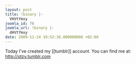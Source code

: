 ```yaml
---
layout: post
title: !binary |-
  VHVtYmxy
joomla_id: 76
joomla_url: !binary |-
  dHVtYmxy
date: 2009-11-24 19:52:38.000000000 +02:00
---
```

<p>Today I've created my [[tumblr]] account. You can find me at: <a href="http://otzy.tumblr.com/" target="_blank">http://otzy.tumblr.com</a></p>
